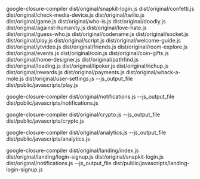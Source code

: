 google-closure-compiler dist/original/snapkit-login.js dist/original/confetti.js dist/original/check-media-device.js dist/original/twilio.js dist/original/game.js dist/original/who-is.js dist/original/doodly.js dist/original/against-humanity.js dist/original/love-hate.js dist/original/guess-who.js dist/original/codename.js dist/original/socket.js dist/original/play.js dist/original/script.js dist/original/welcome-guide.js dist/original/ytvideo.js dist/original/friends.js dist/original/room-explore.js dist/original/events.js dist/original/coin.js dist/original/coin-gifts.js dist/original/home-designer.js dist/original/pathfind.js dist/original/loading.js dist/original/lipoker.js dist/original/richup.js dist/original/rewards.js dist/original/payments.js dist/original/whack-a-mole.js dist/original/user-settings.js --js_output_file dist/public/javascripts/play.js

google-closure-compiler dist/original/notifications.js --js_output_file dist/public/javascripts/notifications.js

google-closure-compiler dist/original/crypto.js --js_output_file dist/public/javascripts/crypto.js

google-closure-compiler dist/original/analytics.js --js_output_file dist/public/javascripts/analytics.js

google-closure-compiler dist/original/landing/index.js dist/original/landing/login-signup.js dist/original/snapkit-login.js dist/original/notifications.js --js_output_file dist/public/javascripts/landing-login-signup.js


